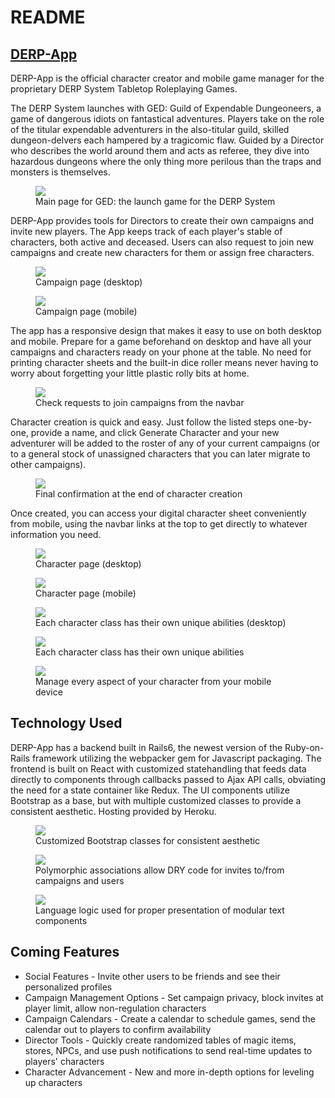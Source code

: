 # README

## [DERP-App](https://derp-game-app.herokuapp.com/)

DERP-App is the official character creator and mobile game manager for the proprietary DERP System Tabletop Roleplaying Games.

The DERP System launches with GED: Guild of Expendable Dungeoneers, a game of dangerous idiots on fantastical adventures. Players take on the role of the titular expendable adventurers in the also-titular guild, skilled dungeon-delvers each hampered by a tragicomic flaw. Guided by a Director who describes the world around them and acts as referee, they dive into hazardous dungeons where the only thing more perilous than the traps and monsters is themselves.

<figure>
  <img src="https://imgur.com/GqWde8q">
  <figcaption>Main page for GED: the launch game for the DERP System</figcaption>
</figure>

DERP-App provides tools for Directors to create their own campaigns and invite new players. The App keeps track of each player's stable of characters, both active and deceased. Users can also request to join new campaigns and create new characters for them or assign free characters.

<figure>
  <img src="https://imgur.com/wTRTQmx">
  <figcaption>Campaign page (desktop)</figcaption>
</figure>

<figure>
  <img src="https://imgur.com/YCFr5sm">
  <figcaption>Campaign page (mobile)</figcaption>
</figure>

The app has a responsive design that makes it easy to use on both desktop and mobile. Prepare for a game beforehand on desktop and have all your campaigns and characters ready on your phone at the table. No need for printing character sheets and the built-in dice roller means never having to worry about forgetting your little plastic rolly bits at home.

<figure>
  <img src="https://imgur.com/BDU16Mc">
  <figcaption>Check requests to join campaigns from the navbar</figcaption>
</figure>

Character creation is quick and easy. Just follow the listed steps one-by-one, provide a name, and click Generate Character and your new adventurer will be added to the roster of any of your current campaigns (or to a general stock of unassigned characters that you can later migrate to other campaigns).

<figure>
  <img src="https://imgur.com/NER9ZTw">
  <figcaption>Final confirmation at the end of character creation</figcaption>
</figure>

Once created, you can access your digital character sheet conveniently from mobile, using the navbar links at the top to get directly to whatever information you need.

<figure>
  <img src="https://imgur.com/Fh8CPZq">
  <figcaption>Character page (desktop)</figcaption>
</figure>

<figure>
  <img src="https://imgur.com/m344NiL">
  <figcaption>Character page (mobile)</figcaption>
</figure>

<figure>
  <img src="https://imgur.com/0FAysEV">
  <figcaption>Each character class has their own unique abilities (desktop)</figcaption>
</figure>

<figure>
  <img src="https://imgur.com/0FAysEV">
  <figcaption>Each character class has their own unique abilities</figcaption>
</figure>

<figure>
  <img src="https://imgur.com/TKLEP4y">
  <figcaption>Manage every aspect of your character from your mobile device</figcaption>
</figure>

## Technology Used

DERP-App has a backend built in Rails6, the newest version of the Ruby-on-Rails framework utilizing the webpacker gem for Javascript packaging. The frontend is built on React with customized statehandling that feeds data directly to components through callbacks passed to Ajax API calls, obviating the need for a state container like Redux. The UI components utilize Bootstrap as a base, but with multiple customized classes to provide a consistent aesthetic. Hosting provided by Heroku.

<figure>
  <img src="https://imgur.com/Vw1KycT">
  <figcaption>Customized Bootstrap classes for consistent aesthetic</figcaption>
</figure>

<figure>
  <img src="https://imgur.com/EaZVffa">
  <figcaption>Polymorphic associations allow DRY code for invites to/from campaigns and users</figcaption>
</figure>

<figure>
  <img src="https://imgur.com/1LCkznE">
  <figcaption>Language logic used for proper presentation of modular text components</figcaption>
</figure>

## Coming Features

* Social Features - Invite other users to be friends and see their personalized profiles
* Campaign Management Options - Set campaign privacy, block invites at player limit, allow non-regulation characters
* Campaign Calendars - Create a calendar to schedule games, send the calendar out to players to confirm availability
* Director Tools - Quickly create randomized tables of magic items, stores, NPCs, and use push notifications to send real-time updates to players' characters
* Character Advancement - New and more in-depth options for leveling up characters
